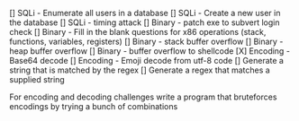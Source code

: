 [] SQLi - Enumerate all users in a database
[] SQLi - Create a new user in the database
[] SQLi - timing attack
[] Binary - patch exe to subvert login check
[] Binary - Fill in the blank questions for x86 operations (stack, functions, variables, registers)
[] Binary - stack buffer overflow
[] Binary - heap buffer overflow
[] Binary - buffer overflow to shellcode
[X] Encoding - Base64 decode
[] Encoding - Emoji decode from utf-8 code
[] Generate a string that is matched by the regex
[] Generate a regex that matches a supplied string


For encoding and decoding challenges write a program that bruteforces encodings by trying a bunch of combinations
